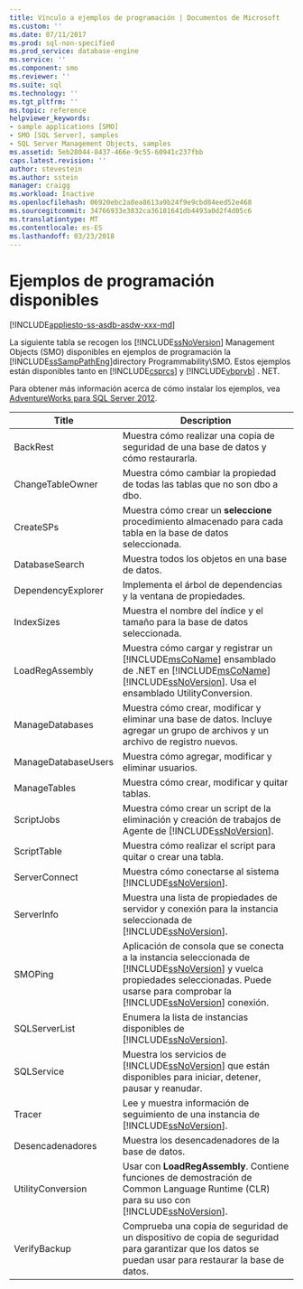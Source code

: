 ```yaml
---
title: Vínculo a ejemplos de programación | Documentos de Microsoft
ms.custom: ''
ms.date: 07/11/2017
ms.prod: sql-non-specified
ms.prod_service: database-engine
ms.service: ''
ms.component: smo
ms.reviewer: ''
ms.suite: sql
ms.technology: ''
ms.tgt_pltfrm: ''
ms.topic: reference
helpviewer_keywords:
- sample applications [SMO]
- SMO [SQL Server], samples
- SQL Server Management Objects, samples
ms.assetid: 5eb28044-8437-466e-9c55-60941c237fbb
caps.latest.revision: ''
author: stevestein
ms.author: sstein
manager: craigg
ms.workload: Inactive
ms.openlocfilehash: 06920ebc2a8ea8613a9b24f9e9cbd84eed52e468
ms.sourcegitcommit: 34766933e3832ca36181641db4493a0d2f4d05c6
ms.translationtype: MT
ms.contentlocale: es-ES
ms.lasthandoff: 03/23/2018
---
```

# <a name="available-programming-samples"></a>Ejemplos de programación disponibles
[!INCLUDE[appliesto-ss-asdb-asdw-xxx-md](../../includes/appliesto-ss-asdb-asdw-xxx-md.md)]

  La siguiente tabla se recogen los [!INCLUDE[ssNoVersion](../../includes/ssnoversion-md.md)] Management Objects (SMO) disponibles en ejemplos de programación la [!INCLUDE[ssSampPathEng](../../includes/sssamppatheng-md.md)]directory Programmability\SMO. Estos ejemplos están disponibles tanto en [!INCLUDE[csprcs](../../includes/csprcs-md.md)] y [!INCLUDE[vbprvb](../../includes/vbprvb-md.md)] . NET.  
  
 Para obtener más información acerca de cómo instalar los ejemplos, vea [AdventureWorks para SQL Server 2012](http://msftdbprodsamples.codeplex.com/releases/view/55330).  
  
|Title|Description|  
|-----------|-----------------|  
|BackRest|Muestra cómo realizar una copia de seguridad de una base de datos y cómo restaurarla.|  
|ChangeTableOwner|Muestra cómo cambiar la propiedad de todas las tablas que no son dbo a dbo.|  
|CreateSPs|Muestra cómo crear un **seleccione** procedimiento almacenado para cada tabla en la base de datos seleccionada.|  
|DatabaseSearch|Muestra todos los objetos en una base de datos.|  
|DependencyExplorer|Implementa el árbol de dependencias y la ventana de propiedades.|  
|IndexSizes|Muestra el nombre del índice y el tamaño para la base de datos seleccionada.|  
|LoadRegAssembly|Muestra cómo cargar y registrar un [!INCLUDE[msCoName](../../includes/msconame-md.md)] ensamblado de .NET en [!INCLUDE[msCoName](../../includes/msconame-md.md)] [!INCLUDE[ssNoVersion](../../includes/ssnoversion-md.md)]. Usa el ensamblado UtilityConversion.|  
|ManageDatabases|Muestra cómo crear, modificar y eliminar una base de datos. Incluye agregar un grupo de archivos y un archivo de registro nuevos.|  
|ManageDatabaseUsers|Muestra cómo agregar, modificar y eliminar usuarios.|  
|ManageTables|Muestra cómo crear, modificar y quitar tablas.|  
|ScriptJobs|Muestra cómo crear un script de la eliminación y creación de trabajos de Agente de [!INCLUDE[ssNoVersion](../../includes/ssnoversion-md.md)].|  
|ScriptTable|Muestra cómo realizar el script para quitar o crear una tabla.|  
|ServerConnect|Muestra cómo conectarse al sistema [!INCLUDE[ssNoVersion](../../includes/ssnoversion-md.md)].|  
|ServerInfo|Muestra una lista de propiedades de servidor y conexión para la instancia seleccionada de [!INCLUDE[ssNoVersion](../../includes/ssnoversion-md.md)].|  
|SMOPing|Aplicación de consola que se conecta a la instancia seleccionada de [!INCLUDE[ssNoVersion](../../includes/ssnoversion-md.md)] y vuelca propiedades seleccionadas. Puede usarse para comprobar la [!INCLUDE[ssNoVersion](../../includes/ssnoversion-md.md)] conexión.|  
|SQLServerList|Enumera la lista de instancias disponibles de [!INCLUDE[ssNoVersion](../../includes/ssnoversion-md.md)].|  
|SQLService|Muestra los servicios de [!INCLUDE[ssNoVersion](../../includes/ssnoversion-md.md)] que están disponibles para iniciar, detener, pausar y reanudar.|  
|Tracer|Lee y muestra información de seguimiento de una instancia de [!INCLUDE[ssNoVersion](../../includes/ssnoversion-md.md)].|  
|Desencadenadores|Muestra los desencadenadores de la base de datos.|  
|UtilityConversion|Usar con **LoadRegAssembly**. Contiene funciones de demostración de Common Language Runtime (CLR) para su uso con [!INCLUDE[ssNoVersion](../../includes/ssnoversion-md.md)].|  
|VerifyBackup|Comprueba una copia de seguridad de un dispositivo de copia de seguridad para garantizar que los datos se puedan usar para restaurar la base de datos.|  
  
  
